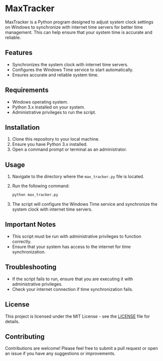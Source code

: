 # MaxTracker

MaxTracker is a Python program designed to adjust system clock settings on Windows to synchronize with internet time servers for better time management. This can help ensure that your system time is accurate and reliable.

## Features

- Synchronizes the system clock with internet time servers.
- Configures the Windows Time service to start automatically.
- Ensures accurate and reliable system time.

## Requirements

- Windows operating system.
- Python 3.x installed on your system.
- Administrative privileges to run the script.

## Installation

1. Clone this repository to your local machine.
2. Ensure you have Python 3.x installed.
3. Open a command prompt or terminal as an administrator.

## Usage

1. Navigate to the directory where the `max_tracker.py` file is located.
2. Run the following command:

   ```bash
   python max_tracker.py
   ```

3. The script will configure the Windows Time service and synchronize the system clock with internet time servers.

## Important Notes

- This script must be run with administrative privileges to function correctly.
- Ensure that your system has access to the internet for time synchronization.

## Troubleshooting

- If the script fails to run, ensure that you are executing it with administrative privileges.
- Check your internet connection if time synchronization fails.

## License

This project is licensed under the MIT License - see the [LICENSE](LICENSE) file for details.

## Contributing

Contributions are welcome! Please feel free to submit a pull request or open an issue if you have any suggestions or improvements.